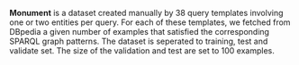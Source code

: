 **Monument** is a dataset created manually by 38 query templates involving one or two entities per query.
For each of these templates, we fetched from DBpedia a given number of examples that satisfied the corresponding SPARQL graph patterns.
The dataset is seperated to training, test and validate set. The size of the validation and test are set to 100 examples.

